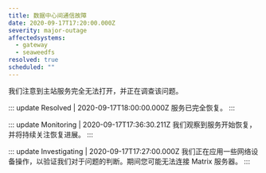 ```yaml
---
title: 数据中心间通信故障
date: 2020-09-17T17:20:00.000Z
severity: major-outage
affectedsystems:
  - gateway
  - seaweedfs
resolved: true
scheduled: ""
---
```

我们注意到主站服务完全无法打开，并正在调查该问题。



::: update Resolved | 2020-09-17T18:00:00.000Z
服务已完全恢复。
:::

::: update Monitoring | 2020-09-17T17:36:30.211Z
我们观察到服务开始恢复，并将持续关注恢复进展。
:::

::: update Investigating | 2020-09-17T17:27:00.000Z
我们正在应用一些网络设备操作，以验证我们对于问题的判断。期间您可能无法连接 Matrix 服务器。
:::
